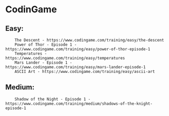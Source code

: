 # CodinGame

## Easy:
		The Descent - https://www.codingame.com/training/easy/the-descent
		Power of Thor - Episode 1 - https://www.codingame.com/training/easy/power-of-thor-episode-1
		Temperatures - https://www.codingame.com/training/easy/temperatures
		Mars Lander - Episode 1 - https://www.codingame.com/training/easy/mars-lander-episode-1
		ASCII Art - https://www.codingame.com/training/easy/ascii-art

## Medium:
		Shadow of the Night - Episode 1 - https://www.codingame.com/training/medium/shadows-of-the-knight-episode-1
